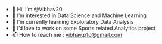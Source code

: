 - 👋 Hi, I’m @Vibhav20
- 👀 I’m interested in Data Science and Machine Learning
- 🌱 I’m currently learning Exploratory Data Analysis 
- 💞️ I’d love to work on some Sports related Analytics project
- 📫 How to reach me : vibhav.p10@gmail.com

<!---
Vibhav20/Vibhav20 is a ✨ special ✨ repository because its `README.md` (this file) appears on your GitHub profile.
You can click the Preview link to take a look at your changes.
--->
